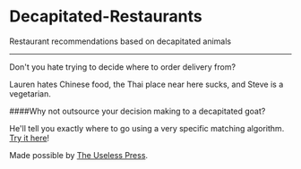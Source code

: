 # Decapitated-Restaurants
Restaurant recommendations based on decapitated animals
***
  
  

Don't you hate trying to decide where to order delivery from?  

Lauren hates Chinese food, the Thai place near here sucks, and Steve is a vegetarian.  

####Why not outsource your decision making to a decapitated goat?  

He'll tell you exactly where to go using a very specific matching algorithm.  [Try it here](http://104.131.40.84:3000 "Decapitated Restaurants")!

Made possible by [The Useless Press](http://uselesspress.org/things/decapitated-animals-dataset/).
